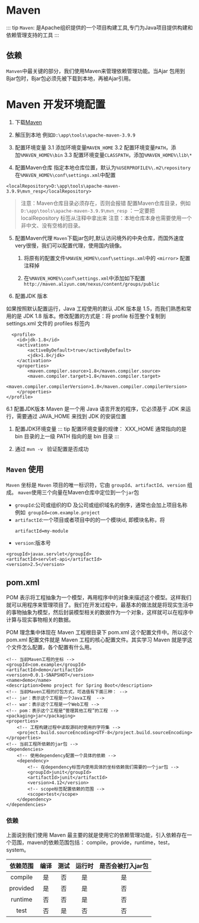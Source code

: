 # Maven

::: tip
`Maven`: 是Apache组织提供的一个项目构建工具,专门为Java项目提供构建和依赖管理支持的工具
:::

## 依赖
`Manven`中最关键的部分，我们使用Maven来管理依赖管理功能。当Ajar 包用到Bjar包时，Bjar包必须先被下载到本地，再被Ajar引用。

# Maven 开发环境配置

1. 下载[Maven](https://maven.apache.org/download.cgi)
2. 解压到本地
    例如`D:\app\tools\apache-maven-3.9.9`
3. 配置环境变量
   3.1 添加环境变量`MAVEN_HOME`
   3.2 配置环境变量`PATH`，添加`%MAVEN_HOME%\bin`
   3.3 配置环境变量`CLASSPATH`，添加`%MAVEN_HOME%\lib\*`
   
4. 配置Maven仓库
 指定本地仓库位置，默认为`%USERPROFILE%\.m2\repository`
 在`%MAVEN_HOME%\conf\settings.xml`中配置

 ``` 
 <localRepository>D:\app\tools\apache-maven-3.9.9\mvn_resp</localRepository>
 ```

 > 注意：Maven仓库目录必须存在，否则会报错
 >配置Maven仓库目录，例如`D:\app\tools\apache-maven-3.9.9\mvn_resp`
 > ：一定要把 localRepository 标签从注释中拿出来
 > 注意：本地仓库本身也需要使用一个非中文、没有空格的目录。
5. 配置Maven代理
    `Maven`下载jar包时,默认访问境外的中央仓库，而国外速度very很慢，我们可以配置代理，使用国内镜像。
    1. 将原有的配置文件`%MAVEN_HOME%\conf\settings.xml`中的 `<mirror>` 配置注释掉
    
    2. 在`%MAVEN_HOME%\conf\settings.xml`中添加如下配置
     ``` http://maven.aliyun.com/nexus/content/groups/public ```
   
6. 配置JDK 版本

如果按照默认配置运行，Java 工程使用的默认 JDK 版本是 1.5，而我们熟悉和常用的是 JDK 1.8 版本。修改配置的方式是：将 profile 标签整个复制到 settings.xml 文件的 profiles 标签内

```
  <profile>
    <id>jdk-1.8</id>
    <activation>
        <activeByDefault>true</activeByDefault>
        <jdk>1.8</jdk>
    </activation>
    <properties>
        <maven.compiler.source>1.8</maven.compiler.source>
        <maven.compiler.target>1.8</maven.compiler.target>
       <maven.compiler.compilerVersion>1.8</maven.compiler.compilerVersion>
    </properties>
</profile>
```

6.1  配置JDK版本
Maven 是一个用 Java 语言开发的程序，它必须基于 JDK 来运行，需要通过 JAVA_HOME 来找到 JDK 的安装位置
1. 配置JDK环境变量
::: tip
配置环境变量的规律：
XXX_HOME 通常指向的是 bin 目录的上一级
PATH 指向的是 bin 目录
:::

7. 通过 `mvn -v ` 验证配置是否成功
  

## `Maven`  使用

`Maven` 坐标是 `Maven` 项目的唯一标识符，它由 `groupId`、`artifactId`、`version` 组成。
`maven`使用三个向量在Maven仓库中定位到一个`jar`包

- `groupId`:公司或组织的ID 及公司或组织域名的倒序，通常也会加上项目名称
  例如``` groupId=com.example.project```
- `artifactId`:一个项目或者项目中的的一个模块id, 即模块名称，将
   ```
   artifactId=my-module
   ```
- `version`:版本号

```
<groupId>javax.servlet</groupId>
<artifactId>servlet-api</artifactId>
<version>2.5</version>

```

## pom.xml
POM 表示将工程抽象为一个模型，再用程序中的对象来描述这个模型。这样我们就可以用程序来管理项目了。我们在开发过程中，最基本的做法就是将现实生活中的事物抽象为模型，然后封装模型相关的数据作为一个对象，这样就可以在程序中计算与现实事物相关的数据。

POM 理念集中体现在 Maven 工程根目录下 pom.xml 这个配置文件中。所以这个 pom.xml 配置文件就是 Maven 工程的核心配置文件。其实学习 Maven 就是学这个文件怎么配置，各个配置有什么用。

```
<!-- 当前Maven工程的坐标 -->
<groupId>com.example</groupId>
<artifactId>demo</artifactId>
<version>0.0.1-SNAPSHOT</version>
<name>demo</name>
<description>Demo project for Spring Boot</description>
<!-- 当前Maven工程的打包方式，可选值有下面三种： -->
<!-- jar：表示这个工程是一个Java工程  -->
<!-- war：表示这个工程是一个Web工程 -->
<!-- pom：表示这个工程是“管理其他工程”的工程 -->
<packaging>jar</packaging>
<properties>
    <!-- 工程构建过程中读取源码时使用的字符集 -->
    <project.build.sourceEncoding>UTF-8</project.build.sourceEncoding>
</properties>
<!-- 当前工程所依赖的jar包 -->
<dependencies>
    <!-- 使用dependency配置一个具体的依赖 -->
    <dependency>
        <!-- 在dependency标签内使用具体的坐标依赖我们需要的一个jar包 -->
        <groupId>junit</groupId>
        <artifactId>junit</artifactId>
        <version>4.12</version>
        <!-- scope标签配置依赖的范围 -->
        <scope>test</scope>
    </dependency>
</dependencies>

```

### 依赖
上面说到我们使用 Maven 最主要的就是使用它的依赖管理功能，引入依赖存在一个范围，maven的依赖范围包括： compile，provide，runtime，test，system。

|依赖范围|编译|测试|运行时|是否会被打入jar包|
|:---:|:---:|:---:|:---:|:---:|
|compile|是|否|是|是|
|provided|是|否|是|否|
|runtime|否|否|是|否|
|test|否|是|否|否|
